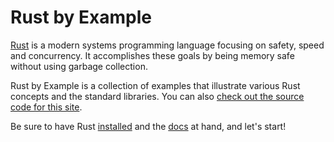 # Rust by Example

[Rust][rust] is a modern systems programming language focusing on safety, speed
and concurrency. It accomplishes these goals by being memory safe without using 
garbage collection.

Rust by Example is a collection of examples that illustrate various Rust
concepts and the standard libraries. You can also [check out the source code
for this site][home].

Be sure to have Rust [installed][install] and the [docs][std] at hand, and
let's start!

[rust]: http://www.rust-lang.org/
[install]: http://www.rust-lang.org/install.html
[std]: http://doc.rust-lang.org/std/
[home]: https://github.com/rust-lang/rust-by-example
